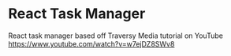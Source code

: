 # React Task Manager

React task manager based off Traversy Media tutorial on YouTube https://www.youtube.com/watch?v=w7ejDZ8SWv8